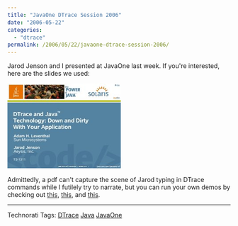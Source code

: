 ```yaml
---
title: "JavaOne DTrace Session 2006"
date: "2006-05-22"
categories:
  - "dtrace"
permalink: /2006/05/22/javaone-dtrace-session-2006/
---
```


Jarod Jenson and I presented at JavaOne last week. If you're interested, here are the slides we used:

[![](images/dtrace_java_2006.jpg)](http://dtrace.org/resources/ahl/dtrace_java_2006.pdf)

Admittedly, a pdf can't capture the scene of Jarod typing in DTrace commands while I futilely try to narrate, but you can run your own demos by checking out [this](http://dtrace.org/blogs/ahl/open_sourcing_the_javaone_keynote), [this](http://dtrace.org/blogs/ahl/dtracing_java), and [this](http://dtrace.org/blogs/ahl/java_debugging_w_dtrace).

* * *

Technorati Tags: [DTrace](http://technorati.com/tag/DTrace) [Java](http://technorati.com/tag/Java) [JavaOne](http://technorati.com/tag/JavaOne)

